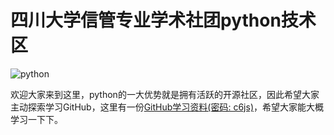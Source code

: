 
# 四川大学信管专业学术社团python技术区  

![python](https://ss3.bdstatic.com/70cFv8Sh_Q1YnxGkpoWK1HF6hhy/it/u=1891872133,1372837760&fm=27&gp=0.jpg)

欢迎大家来到这里，python的一大优势就是拥有活跃的开源社区，因此希望大家主动探索学习GitHub，这里有一份[GitHub学习资料(密码: c6js)](https://pan.baidu.com/s/1kbMgID0twVK09wADF3r4XA)，希望大家能大概学习一下下。
